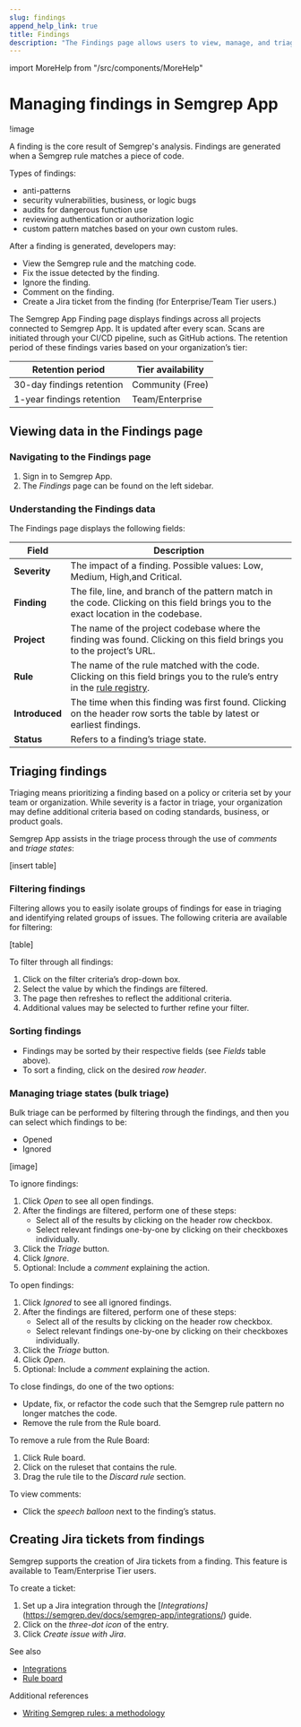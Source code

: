 ```yaml
---
slug: findings 
append_help_link: true
title: Findings 
description: "The Findings page allows users to view, manage, and triage Findings."
---
```


import MoreHelp from "/src/components/MoreHelp"

# Managing findings in Semgrep App

!image

A finding is the core result of Semgrep's analysis. Findings are generated when a Semgrep rule matches a piece of code. 

Types of findings:

* anti-patterns
* security vulnerabilities, business, or logic bugs
* audits for dangerous function use
* reviewing authentication or authorization logic
* custom pattern matches based on your own custom rules.


After a finding is generated, developers may:

* View the Semgrep rule and the matching code.
* Fix the issue detected by the finding.
* Ignore the finding.
* Comment on the finding.
* Create a Jira ticket from the finding (for Enterprise/Team Tier users.)


The Semgrep App Finding page displays findings across all projects connected to Semgrep App. It is updated after every scan. Scans are initiated through your CI/CD pipeline, such as GitHub actions. The retention period of these findings varies based on your organization’s tier:

| Retention period | Tier availability |
| ---------------  | ----------------- |
| 30-day findings retention | Community (Free) |
| 1-year findings retention | Team/Enterprise |

## Viewing data in the Findings page

### Navigating to the Findings page

1. Sign in to Semgrep App.
2. The *Findings* page can be found on the left sidebar.

### Understanding the Findings data

The Findings page displays the following fields: 

| Field       | Description | 
| ----------  | ------------ | 
| **Severity**    | The impact of a finding. Possible values: Low, Medium, High,and Critical. |
| **Finding**     | The file, line, and branch of the pattern match in the code. Clicking on this field brings you to the exact location in the codebase. |
| **Project**     | The name of the project codebase where the finding was found. Clicking on this field brings you to the project’s URL. |
| **Rule**        | The name of the rule matched with the code. Clicking on this field brings you to the rule’s entry in the [rule registry](https://semgrep.dev/r). |
| **Introduced**  | The time when this finding was first found. Clicking on the header row sorts the table by latest or earliest findings. |
| **Status**      | Refers to a finding’s triage state. |

## Triaging findings

Triaging means prioritizing a finding based on a policy or criteria set by your team or organization. While severity is a factor in triage, your organization may define additional criteria based on coding standards, business, or product goals.

Semgrep App assists in the triage process through the use of *comments* and *triage states*:

[insert table]

### Filtering findings

Filtering allows you to easily isolate groups of findings for ease in triaging and identifying related groups of issues. The following criteria are available for filtering:

[table]

To filter through all findings:

1. Click on the filter criteria’s drop-down box.
2. Select the value by which the findings are filtered.
3. The page then refreshes to reflect the additional criteria.
4. Additional values may be selected to further refine your filter.

### Sorting findings

* Findings may be sorted by their respective fields (see *Fields* table above).
* To sort a finding, click on the desired *row header*.

### Managing triage states (bulk triage)

Bulk triage can be performed by filtering through the findings, and then you can select which findings to be: 

* Opened
* Ignored

[image]

To ignore findings:

1. Click *Open* to see all open findings.
2. After the findings are filtered, perform one of these steps: 
    - Select all of the results by clicking on the header row checkbox.
    - Select relevant findings one-by-one by clicking on their checkboxes individually.
3. Click the *Triage* button.
4. Click *Ignore*.
5. Optional: Include a *comment* explaining the action.

To open findings:

1. Click *Ignored* to see all ignored findings.
2. After the findings are filtered, perform one of these steps:
    - Select all of the results by clicking on the header row checkbox.
    - Select relevant findings one-by-one by clicking on their checkboxes individually.
3. Click the *Triage* button.
4. Click *Open*.
5. Optional: Include a *comment* explaining the action.

To close findings, do one of the two options:

* Update, fix, or refactor the code such that the Semgrep rule pattern no longer matches the code.
* Remove the rule from the Rule board.

To remove a rule from the Rule Board:

1. Click Rule board.
2. Click on the ruleset that contains the rule.
3. Drag the rule tile to the *Discard rule* section.

To view comments:

* Click the *speech balloon* next to the finding’s status.

## Creating Jira tickets from findings

Semgrep supports the creation of Jira tickets from a finding. This feature is available to Team/Enterprise Tier users.

To create a ticket:

1. Set up a Jira integration through the [*Integrations]*(https://semgrep.dev/docs/semgrep-app/integrations/) guide.
2. Click on the *three-dot icon* of the entry.
3. Click *Create issue with Jira*.

See also

* [Integrations](https://semgrep.dev/docs/semgrep-app/integrations/)
* [Rule board](https://semgrep.dev/docs/semgrep-app/rule-board/)

Additional references

* [Writing Semgrep rules: a methodology](https://r2c.dev/blog/2020/writing-semgrep-rules-a-methodology/)

<MoreHelp />
